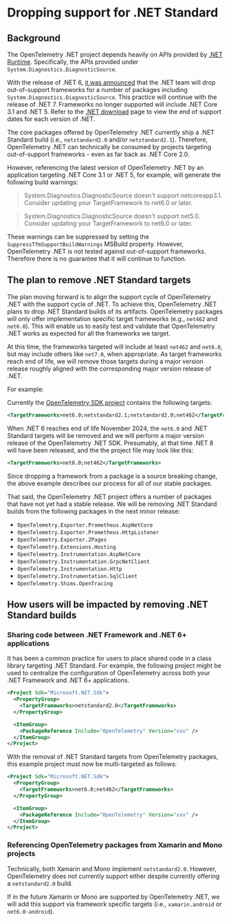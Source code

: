 # Dropping support for .NET Standard

## Background

The OpenTelemetry .NET project depends heavily on APIs provided by [.NET Runtime](https://github.com/dotnet/runtime).
Specifically, the APIs provided under `System.Diagnostics.DiagnosticSource`.

With the release of .NET 6, [it was announced](https://github.com/dotnet/announcements/issues/190)
that the .NET team will drop out-of-support frameworks for a number of packages
including `System.Diagnostics.DiagnosticSource`. This practice will continue
with the release of .NET 7. Frameworks no longer supported will include .NET
Core 3.1 and .NET 5. Refer to the [.NET download](https://dotnet.microsoft.com/download/dotnet)
page to view the end of support dates for each version of .NET.

The core packages offered by OpenTelemetry .NET currently ship a .NET
Standard build (i.e., `netstandard2.0` and/or `netstandard2.1`).
Therefore, OpenTelemetry .NET can technically be consumed by projects targeting
out-of-support frameworks - even as far back as .NET Core 2.0.

However, referencing the latest version of OpenTelemetry .NET by an application
targeting .NET Core 3.1 or .NET 5, for example, will generate the following
build warnings:

> System.Diagnostics.DiagnosticSource doesn't support netcoreapp3.1. Consider updating your TargetFramework to net6.0 or later.

> System.Diagnostics.DiagnosticSource doesn't support net5.0. Consider updating your TargetFramework to net6.0 or later.

These warnings can be suppressed by setting the
`SuppressTfmSupportBuildWarnings` MSBuild property. However,
OpenTelemetry .NET is not tested against out-of-support frameworks. Therefore
there is no guarantee that it will continue to function.

## The plan to remove .NET Standard targets

The plan moving forward is to align the support cycle of OpenTelemetry .NET
with the support cycle of .NET. To achieve this, OpenTelemetry .NET plans to
drop .NET Standard builds of its artifacts. OpenTelemetry packages will only
offer implementation specific target frameworks (e.g., `net462` and `net6.0`).
This will enable us to easily test and validate that OpenTelemetry .NET works
as expected for all the frameworks we target.

At this time, the frameworks targeted will include at least `net462` and
`net6.0`, but may include others like `net7.0`, when appropriate. As target
frameworks reach end of life, we will remove those targets during a major
version release roughly aligned with the corresponding major version release
of .NET.

For example:

Currently the [OpenTelemetry SDK project](https://github.com/open-telemetry/opentelemetry-dotnet/blob/ee11de90a37915c68d9d44cdd283ba6047b394a3/src/OpenTelemetry/OpenTelemetry.csproj#L4)
contains the following targets:

```xml
<TargetFrameworks>net6.0;netstandard2.1;netstandard2.0;net462</TargetFrameworks>
```

When .NET 6 reaches end of life November 2024, the `net6.0` and .NET Standard targets
will be removed and we will perform a major version release of the OpenTelemetry
.NET SDK. Presumably, at that time .NET 8 will have been released, and the
the project file may look like this:

```xml
<TargetFrameworks>net8.0;net462</TargetFrameworks>
```

Since dropping a framework from a package is a source breaking change, the above
example describes our process for all of our stable packages.

That said, the OpenTelemetry .NET project offers a number of packages that have
not yet had a stable release. We will be removing .NET Standard builds from the
following packages in the next minor release:

* `OpenTelemetry.Exporter.Prometheus.AspNetCore`
* `OpenTelemetry.Exporter.Prometheus.HttpListener`
* `OpenTelemetry.Exporter.ZPages`
* `OpenTelemetry.Extensions.Hosting`
* `OpenTelemetry.Instrumentation.AspNetCore`
* `OpenTelemetry.Instrumentation.GrpcNetClient`
* `OpenTelemetry.Instrumentation.Http`
* `OpenTelemetry.Instrumentation.SqlClient`
* `OpenTelemetry.Shims.OpenTracing`

## How users will be impacted by removing .NET Standard builds

### Sharing code between .NET Framework and .NET 6+ applications

It has been a common practice for users to place shared code in a class library
targeting .NET Standard. For example, the following project might be used to
centralize the configuration of OpenTelemetry across both your .NET Framework
and .NET 6+ applications.

```xml
<Project Sdk="Microsoft.NET.Sdk">
  <PropertyGroup>
    <TargetFrameworks>netstandard2.0</TargetFrameworks>
  </PropertyGroup>

  <ItemGroup>
    <PackageReference Include="OpenTelemetry" Version="xxx" />
  </ItemGroup>
</Project>
```

With the removal of .NET Standard targets from OpenTelemetry packages, this
example project must now be multi-targeted as follows:

```xml
<Project Sdk="Microsoft.NET.Sdk">
  <PropertyGroup>
    <TargetFrameworks>net6.0;net462</TargetFrameworks>
  </PropertyGroup>

  <ItemGroup>
    <PackageReference Include="OpenTelemetry" Version="xxx" />
  </ItemGroup>
</Project>
```

### Referencing OpenTelemetry packages from Xamarin and Mono projects

Technically, both Xamarin and Mono implement `netstandard2.0`. However,
OpenTelemetry does not currently support either despite currently offering
a `netstandard2.0` build.

If in the future Xamarin or Mono are supported by OpenTelemetry .NET, we
will add this support via framework specific targets (i.e., `xamarin.android`
or `net6.0-android`).
